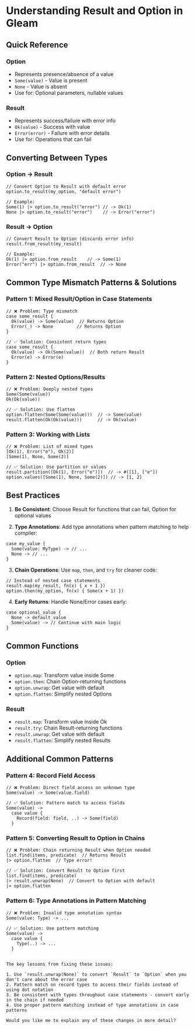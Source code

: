 # Understanding Result and Option in Gleam

## Quick Reference

### Option
- Represents presence/absence of a value
- `Some(value)` - Value is present
- `None` - Value is absent
- Use for: Optional parameters, nullable values

### Result
- Represents success/failure with error info
- `Ok(value)` - Success with value
- `Error(error)` - Failure with error details
- Use for: Operations that can fail

## Converting Between Types

### Option -> Result
```gleam
// Convert Option to Result with default error
option.to_result(my_option, "default error")

// Example:
Some(1) |> option.to_result("error") // -> Ok(1)
None |> option.to_result("error")    // -> Error("error")
```

### Result -> Option
```gleam
// Convert Result to Option (discards error info)
result.from_result(my_result)

// Example:
Ok(1) |> option.from_result    // -> Some(1)
Error("err") |> option.from_result  // -> None
```

## Common Type Mismatch Patterns & Solutions

### Pattern 1: Mixed Result/Option in Case Statements
```gleam
// ❌ Problem: Type mismatch
case some_result {
  Ok(value) -> Some(value)  // Returns Option
  Error(_) -> None         // Returns Option
}

// ✅ Solution: Consistent return types
case some_result {
  Ok(value) -> Ok(Some(value))  // Both return Result
  Error(e) -> Error(e)
}
```

### Pattern 2: Nested Options/Results
```gleam
// ❌ Problem: Deeply nested types
Some(Some(value))
Ok(Ok(value))

// ✅ Solution: Use flatten
option.flatten(Some(Some(value)))  // -> Some(value)
result.flatten(Ok(Ok(value)))      // -> Ok(value)
```

### Pattern 3: Working with Lists
```gleam
// ❌ Problem: List of mixed types
[Ok(1), Error("e"), Ok(2)]
[Some(1), None, Some(2)]

// ✅ Solution: Use partition or values
result.partition([Ok(1), Error("e")])  // -> #([1], ["e"])
option.values([Some(1), None, Some(2)]) // -> [1, 2]
```

## Best Practices

1. **Be Consistent**: Choose Result for functions that can fail, Option for optional values

2. **Type Annotations**: Add type annotations when pattern matching to help compiler:
```gleam
case my_value {
  Some(value: MyType) -> // ...
  None -> // ...
}
```

3. **Chain Operations**: Use `map`, `then`, and `try` for cleaner code:
```gleam
// Instead of nested case statements
result.map(my_result, fn(x) { x + 1 })
option.then(my_option, fn(x) { Some(x + 1) })
```

4. **Early Returns**: Handle None/Error cases early:
```gleam
case optional_value {
  None -> default_value
  Some(value) -> // Continue with main logic
}
```

## Common Functions

### Option
- `option.map`: Transform value inside Some
- `option.then`: Chain Option-returning functions
- `option.unwrap`: Get value with default
- `option.flatten`: Simplify nested Options

### Result
- `result.map`: Transform value inside Ok
- `result.try`: Chain Result-returning functions
- `result.unwrap`: Get value with default
- `result.flatten`: Simplify nested Results


## Additional Common Patterns

### Pattern 4: Record Field Access
```gleam
// ❌ Problem: Direct field access on unknown type
Some(value) -> Some(value.field)

// ✅ Solution: Pattern match to access fields
Some(value) -> 
  case value {
    Record(field: field, ..) -> Some(field)
  }
```

### Pattern 5: Converting Result to Option in Chains
```gleam
// ❌ Problem: Chain returning Result when Option needed
list.find(items, predicate)  // Returns Result
|> option.flatten  // Type error!

// ✅ Solution: Convert Result to Option first
list.find(items, predicate)
|> result.unwrap(None)  // Convert to Option with default
|> option.flatten
```

### Pattern 6: Type Annotations in Pattern Matching
```gleam
// ❌ Problem: Invalid type annotation syntax
Some(value: Type) -> ...

// ✅ Solution: Use pattern matching
Some(value) -> 
  case value {
    Type(..) -> ...
  }
```
```

The key lessons from fixing these issues:

1. Use `result.unwrap(None)` to convert `Result` to `Option` when you don't care about the error case
2. Pattern match on record types to access their fields instead of using dot notation
3. Be consistent with types throughout case statements - convert early in the chain if needed
4. Use proper pattern matching instead of type annotations in case patterns

Would you like me to explain any of these changes in more detail?